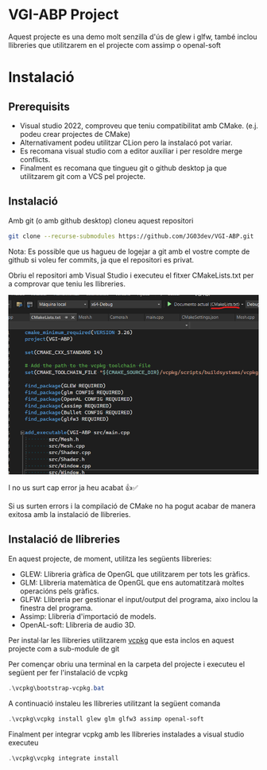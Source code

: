 # VGI-ABP Project

Aquest projecte es una demo molt senzilla d'ús de glew i glfw, també inclou llibreries que utilitzarem en el projecte com assimp o openal-soft

# Instalació
 ## Prerequisits
 - Visual studio 2022, comproveu que teniu compatibilitat amb CMake. (e.j. podeu crear projectes de CMake)
 - Alternativament podeu utilitzar CLion pero la instalacó pot variar.
 - Es recomana visual studio com a editor auxiliar i per resoldre merge conflicts.
 - Finalment es recomana que tingueu git o github desktop ja que utilitzarem git com a VCS pel projecte.

## Instalació

Amb git (o amb github desktop) cloneu aquest repositori
```sh
git clone --recurse-submodules https://github.com/JG03dev/VGI-ABP.git
```

Nota: Es possible que us hagueu de logejar a git amb el vostre compte de github si voleu fer commits, ja que el repositori es privat.

Obriu el repositori amb Visual Studio i executeu el fitxer CMakeLists.txt per a comprovar que teniu les llibreries.

![Comproveu que en l'execució teniu ficat el CMakeLists.txt](Assets/ReadMe/RunCMake.png)

I no us surt cap error ja heu acabat 👍✅

Si us surten errors i la compilació de CMake no ha pogut acabar de manera exitosa amb la instalació de llibreries.

## Instalació de llibreries

En aquest projecte, de moment, utilitza les següents llibreries:

- GLEW: Llibreria gràfica de OpenGL que utilitzarem per tots les gràfics.
- GLM: Llibreria matemàtica de OpenGL que ens automatitzarà moltes operacións pels gràfics.
- GLFW: Llibreria per gestionar el input/output del programa, aixo inclou la finestra del programa.
- Assimp: Llibreria d'importació de models.
- OpenAL-soft: Llibreria de audio 3D.

Per instal·lar les llibreries utilitzarem [vcpkg](https://github.com/microsoft/vcpkg) que esta inclos en aquest projecte com a sub-module de git

Per començar obriu una terminal en la carpeta del projecte i executeu el següent per fer l'instalació de vcpkg

```powershell
.\vcpkg\bootstrap-vcpkg.bat
```

A continuació instaleu les llibreries utilitzant la següent comanda

```powershell
.\vcpkg\vcpkg install glew glm glfw3 assimp openal-soft
```

Finalment per integrar vcpkg amb les llibreries instalades a visual studio executeu

```powershell
.\vcpkg\vcpkg integrate install
```


